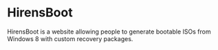 HirensBoot
==========

HirensBoot is a website allowing people to generate bootable ISOs from Windows 8 with custom recovery packages.
